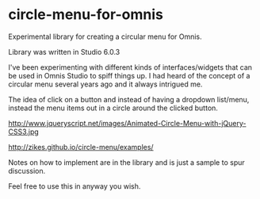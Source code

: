 # circle-menu-for-omnis
Experimental library for creating a circular menu for Omnis.

Library was written in Studio 6.0.3

I've been experimenting with different kinds of interfaces/widgets that can be used in Omnis Studio to spiff things up. I had heard of the concept of a circular menu several years ago and it always intrigued me.

The idea of click on a button and instead of having a dropdown list/menu, instead the menu items out in a circle around the clicked button.

http://www.jqueryscript.net/images/Animated-Circle-Menu-with-jQuery-CSS3.jpg

http://zikes.github.io/circle-menu/examples/

Notes on how to implement are in the library and is just a sample to spur discussion.

Feel free to use this in anyway you wish.
